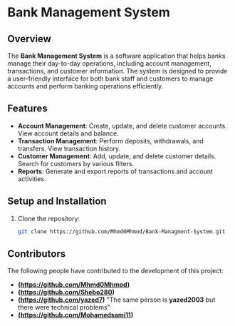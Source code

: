 # Bank Management System

## Overview
The **Bank Management System** is a software application that helps banks manage their day-to-day operations, including account management, transactions, and customer information. The system is designed to provide a user-friendly interface for both bank staff and customers to manage accounts and perform banking operations efficiently.

## Features
- **Account Management**: Create, update, and delete customer accounts. View account details and balance.
- **Transaction Management**: Perform deposits, withdrawals, and transfers. View transaction history.
- **Customer Management**: Add, update, and delete customer details. Search for customers by various filters.
- **Reports**: Generate and export reports of transactions and account activities.

## Setup and Installation
1. Clone the repository:
   ```bash
   git clone https://github.com/Mhmd0Mhmod/Bank-Managment-System.git

## Contributors

The following people have contributed to the development of this project:

- **(https://github.com/Mhmd0Mhmod)**
- **(https://github.com/Shebo280)**
- **(https://github.com/yazed7)** "The same person is **yazed2003** but there were technical problems"
- **(https://github.com/Mohamedsami11)**
